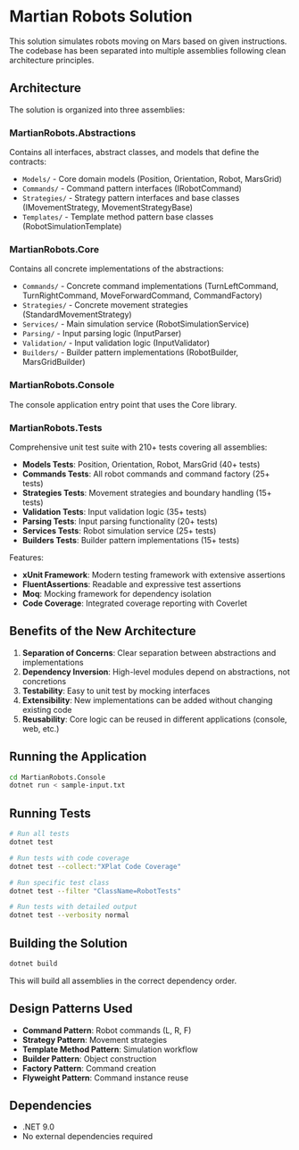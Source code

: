 # Martian Robots Solution

This solution simulates robots moving on Mars based on given instructions. The codebase has been separated into multiple assemblies following clean architecture principles.

## Architecture

The solution is organized into three assemblies:

### MartianRobots.Abstractions
Contains all interfaces, abstract classes, and models that define the contracts:
- `Models/` - Core domain models (Position, Orientation, Robot, MarsGrid)
- `Commands/` - Command pattern interfaces (IRobotCommand)
- `Strategies/` - Strategy pattern interfaces and base classes (IMovementStrategy, MovementStrategyBase)
- `Templates/` - Template method pattern base classes (RobotSimulationTemplate)

### MartianRobots.Core
Contains all concrete implementations of the abstractions:
- `Commands/` - Concrete command implementations (TurnLeftCommand, TurnRightCommand, MoveForwardCommand, CommandFactory)
- `Strategies/` - Concrete movement strategies (StandardMovementStrategy)
- `Services/` - Main simulation service (RobotSimulationService)
- `Parsing/` - Input parsing logic (InputParser)
- `Validation/` - Input validation logic (InputValidator)
- `Builders/` - Builder pattern implementations (RobotBuilder, MarsGridBuilder)

### MartianRobots.Console
The console application entry point that uses the Core library.

### MartianRobots.Tests
Comprehensive unit test suite with 210+ tests covering all assemblies:
- **Models Tests**: Position, Orientation, Robot, MarsGrid (40+ tests)
- **Commands Tests**: All robot commands and command factory (25+ tests)  
- **Strategies Tests**: Movement strategies and boundary handling (15+ tests)
- **Validation Tests**: Input validation logic (35+ tests)
- **Parsing Tests**: Input parsing functionality (20+ tests)
- **Services Tests**: Robot simulation service (25+ tests)
- **Builders Tests**: Builder pattern implementations (15+ tests)

Features:
- **xUnit Framework**: Modern testing framework with extensive assertions
- **FluentAssertions**: Readable and expressive test assertions
- **Moq**: Mocking framework for dependency isolation
- **Code Coverage**: Integrated coverage reporting with Coverlet

## Benefits of the New Architecture

1. **Separation of Concerns**: Clear separation between abstractions and implementations
2. **Dependency Inversion**: High-level modules depend on abstractions, not concretions
3. **Testability**: Easy to unit test by mocking interfaces
4. **Extensibility**: New implementations can be added without changing existing code
5. **Reusability**: Core logic can be reused in different applications (console, web, etc.)

## Running the Application

```bash
cd MartianRobots.Console
dotnet run < sample-input.txt
```

## Running Tests

```bash
# Run all tests
dotnet test

# Run tests with code coverage
dotnet test --collect:"XPlat Code Coverage"

# Run specific test class
dotnet test --filter "ClassName=RobotTests"

# Run tests with detailed output
dotnet test --verbosity normal
```

## Building the Solution

```bash
dotnet build
```

This will build all assemblies in the correct dependency order.

## Design Patterns Used

- **Command Pattern**: Robot commands (L, R, F)
- **Strategy Pattern**: Movement strategies
- **Template Method Pattern**: Simulation workflow
- **Builder Pattern**: Object construction
- **Factory Pattern**: Command creation
- **Flyweight Pattern**: Command instance reuse

## Dependencies

- .NET 9.0
- No external dependencies required
